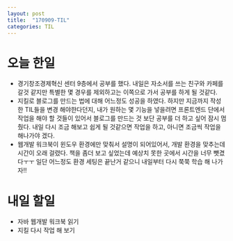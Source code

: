 ```yaml
---
layout: post
title:  "170909-TIL"
categories: TIL
---
```

오늘 한일
========
- 경기창조경제혁신 센터 9층에서 공부를 했다. 내일은 자소서를 쓰는 친구와 카페를 갈것 같지만 특별한 몇 경우를 제외하고는 이쪽으로 가서 공부를 하게 될 것같다.
- 지킬로 블로그를 만드는 법에 대해 어느정도 성공을 하였다. 하지만 지금까지 작성한 TIL들을 변경 해야한다던지, 내가 원하는 몇 기능을 넣을려면 프론트엔드 단에서 작업을 해야 할 것들이 있어서 블로그를 만드는 것 보단 공부를 더 하고 싶어 잠시 멈췄다. 내일 다시 조금 해보고 쉽게 될 것같으면 작업을 하고, 아니면 조금씩 작업을 해나가야 겠다.
- 웹개발 워크북이 윈도우 환경에만 맞춰서 설명이 되어있어서, 개발 환경을 맞추는데 시간이 오래 걸렸다. 책을 좀더 보고 싶었는데 예상치 못한 곳에서 시간을 너무 뺏겼다ㅜㅜ 일단 어느정도 환경 세팅은 끝난거 같으니 내일부터 다시 쭉쭉 학습 해 나가자!!

내일 할일
=======
- 자바 웹개발 워크북 읽기
- 지킬 다시 작업 해 보기
